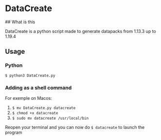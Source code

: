 # DataCreate

## What is this

DataCreate is a python script made to generate datapacks from 1.13.3 up to 1.19.4

## Usage

### Python
`$ python3 DataCreate.py`

### Adding as a shell command

For exemple on Macos:
1. `$ mv DataCreate.py datacreate`
2. `$ chmod +x datacreate`
3. `$ sudo mv datacreate /usr/local/bin`

Reopen your terminal and you can now do `$ datacreate` to launch the program
